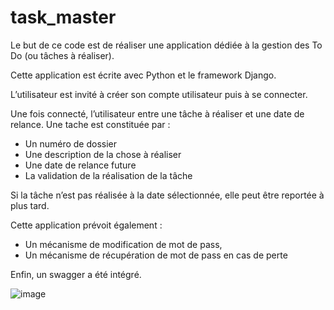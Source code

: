 # task_master

Le but de ce code est de réaliser une application dédiée à la gestion des To Do (ou tâches à réaliser).

Cette application est écrite avec Python et le framework Django.

L’utilisateur est invité à créer son compte utilisateur puis à se connecter.

Une fois connecté, l’utilisateur entre une tâche à réaliser et une date de relance. 
Une tache est constituée par : 
-	Un numéro de dossier
-	Une description de la chose à réaliser
-	Une date de relance future
-	La validation de la réalisation de la tâche

Si la tâche n’est pas réalisée à la date sélectionnée, elle peut être reportée à plus tard. 

Cette application prévoit également :
-	Un mécanisme de modification de mot de pass,
-	Un mécanisme de récupération de mot de pass en cas de perte

Enfin, un swagger a été intégré. 

![image](https://github.com/Gregoire-Dubois/task_master/assets/65712692/1903149c-5a8c-4af6-b8ca-47fdd9d3486d)
